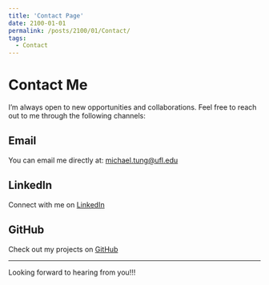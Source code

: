 ```yaml
---
title: 'Contact Page'
date: 2100-01-01
permalink: /posts/2100/01/Contact/
tags:
  - Contact
---
```


# Contact Me

I’m always open to new opportunities and collaborations. Feel free to reach out to me through the following channels:

## Email
You can email me directly at: [michael.tung@ufl.edu](mailto:michael.tung@ufl.edu)

## LinkedIn
Connect with me on [LinkedIn](https://www.linkedin.com/in/michaeltung95)

## GitHub
Check out my projects on [GitHub](https://github.com/GodKnowss)

---
Looking forward to hearing from you!!!
